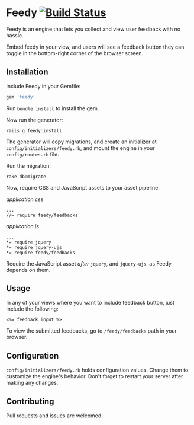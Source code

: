# Feedy [![Build Status](https://travis-ci.org/sungwoncho/feedy.svg?branch=master)](https://travis-ci.org/sungwoncho/feedy)

Feedy is an engine that lets you collect and view user feedback with no hassle.

Embed feedy in your view, and users will see a feedback button they can toggle in the bottom-right corner of the browser screen.

## Installation

Include Feedy in your Gemfile:

```ruby
gem 'feedy'
```

Run `bundle install` to install the gem.

Now run the generator:

```
rails g feedy:install
```

The generator will copy migrations, and create an initializer at `config/initializers/feedy.rb`, and mount the engine in your `config/routes.rb` file.

Run the migration:

```
rake db:migrate
```

Now, require CSS and JavaScript assets to your asset pipeline.

*application.css*
```
...
//= require feedy/feedbacks
```

*application.js*
```
...
*= require jquery
*= require jquery-ujs
*= require feedy/feedbacks
```

Require the JavaScript asset *after* `jquery`, and `jquery-ujs`, as Feedy depends on them.


## Usage

In any of your views where you want to include feedback button, just include the following:

```
<%= feedback_input %>
```

To view the submitted feedbacks, go to `/feedy/feedbacks` path in your browser.


## Configuration

`config/initializers/feedy.rb` holds configuration values. Change them to customize the engine's behavior. Don't forget to restart your server after making any changes.


## Contributing

Pull requests and issues are welcomed.
